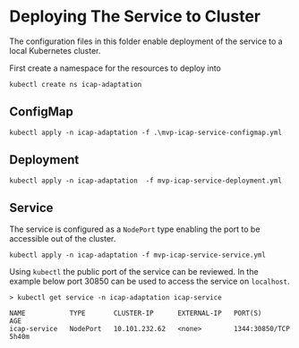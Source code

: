 # Deploying The Service to Cluster

The configuration files in this folder enable deployment of the service to a local Kubernetes cluster.

First create a namespace for the resources to deploy into
```
kubectl create ns icap-adaptation
```

## ConfigMap

`kubectl apply -n icap-adaptation -f .\mvp-icap-service-configmap.yml`

## Deployment

`kubectl apply -n icap-adaptation  -f mvp-icap-service-deployment.yml`

## Service

The service is configured as a `NodePort` type enabling the port to be accessible out of the cluster.

`kubectl apply -n icap-adaptation -f mvp-icap-service-service.yml`

Using `kubectl` the public port of the service can be reviewed. In the example below port 30850 can be used to access the service on `localhost`.
```
> kubectl get service -n icap-adaptation icap-service

NAME           TYPE       CLUSTER-IP      EXTERNAL-IP   PORT(S)          AGE
icap-service   NodePort   10.101.232.62   <none>        1344:30850/TCP   5h40m
```